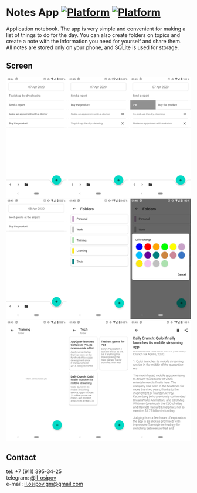 Notes App
[![Platform](https://img.shields.io/badge/platform-kotlin-yellow.svg)](https://kotlinlang.ru/)
[![Platform](https://img.shields.io/badge/platform-android-green.svg)](http://developer.android.com/index.html)
===============================================================================================================

Application notebook. The app is very simple and convenient for making a list of things to do for the day.
You can also create folders on topics and create a note with the information you need for yourself and
share them.  
All notes are stored only on your phone, and SQLite is used for storage.

Screen
------
![sample](./image/screen_notes_app_first.png)  
![sample](./image/screen_notes_app_third.png)  
![sample](./image/screen_notes_app_second.png)

Contact
-------
tel: +7 (911) 395-34-25  
telegram: [@il_osipov](https://t.me/il_osipov)  
e-mail: il.osipov.gm@gmail.com